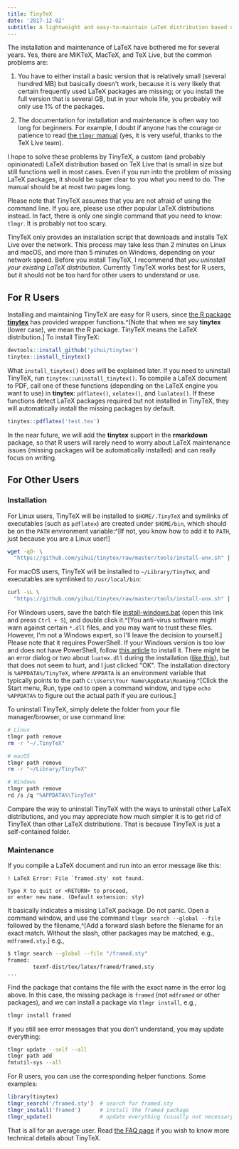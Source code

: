 ```yaml
---
title: TinyTeX
date: '2017-12-02'
subtitle: A lightweight and easy-to-maintain LaTeX distribution based on TeX Live
---
```


The installation and maintenance of LaTeX have bothered me for several years. Yes, there are MiKTeX, MacTeX, and TeX Live, but the common problems are:

1. You have to either install a basic version that is relatively small (several hundred MB) but basically doesn't work, because it is very likely that certain frequently used LaTeX packages are missing; or you install the full version that is several GB, but in your whole life, you probably will only use 1% of the packages.

2. The documentation for installation and maintenance is often way too long for beginners. For example, I doubt if anyone has the courage or patience to read [the `tlmgr` manual](https://www.tug.org/texlive/doc/tlmgr.html) (yes, it is very useful, thanks to the TeX Live team).

I hope to solve these problems by TinyTeX, a custom (and probably opinionated) LaTeX distribution based on TeX Live that is small in size but still functions well in most cases. Even if you run into the problem of missing LaTeX packages, it should be super clear to you what you need to do. The manual should be at most two pages long.

Please note that TinyTeX assumes that you are not afraid of using the command line. If you are, please use other popular LaTeX distributions instead. In fact, there is only one single command that you need to know: `tlmgr`. It is probably not too scary.

TinyTeX only provides an installation script that downloads and installs TeX Live over the network. This process may take less than 2 minutes on Linux and macOS, and more than 5 minutes on Windows, depending on your network speed. Before you install TinyTeX, I recommend that _you uninstall your existing LaTeX distribution_. Currently TinyTeX works best for R users, but it should not be too hard for other users to understand or use.
 
## For R Users

Installing and maintaining TinyTeX are easy for R users, since [the R package **tinytex**](/tinytex/r/) has provided wrapper functions.^[Note that when we say **tinytex** (lower case), we mean the R package. TinyTeX means the LaTeX distribution.] To install TinyTeX:

```r
devtools::install_github('yihui/tinytex')
tinytex::install_tinytex()
```

What `install_tinytex()` does will be explained later. If you need to uninstall TinyTeX, run `tinytex::uninstall_tinytex()`. To compile a LaTeX document to PDF, call one of these functions (depending on the LaTeX engine you want to use) in **tinytex**: `pdflatex()`, `xelatex()`, and `lualatex()`. If these functions detect LaTeX packages required but not installed in TinyTeX, they will automatically install the missing packages by default.

```r
tinytex::pdflatex('test.tex')
```

In the near future, we will add the **tinytex** support in the **rmarkdown** package, so that R users will rarely need to worry about LaTeX maintenance issues (missing packages will be automatically installed) and can really focus on writing.

## For Other Users

### Installation

For Linux users, TinyTeX will be installed to `$HOME/.TinyTeX` and symlinks of executables (such as `pdflatex`) are created under `$HOME/bin`, which should be on the `PATH` environment variable:^[If not, you know how to add it to `PATH`, just because you are a Linux user!]

```sh
wget -qO- \
  "https://github.com/yihui/tinytex/raw/master/tools/install-unx.sh" | sh
```

For macOS users, TinyTeX will be installed to `~/Library/TinyTeX`, and executables are symlinked to `/usr/local/bin`:

```sh
curl -sL \
  "https://github.com/yihui/tinytex/raw/master/tools/install-unx.sh" | sh
```

For Windows users, save the batch file [install-windows.bat](https://github.com/yihui/tinytex/raw/master/tools/install-windows.bat) (open this link and press `Ctrl + S`), and double click it.^[You anti-virus software might warn against certain `*.dll` files, and you may want to trust these files. However, I'm not a Windows expert, so I'll leave the decision to yourself.] Please note that it requires PowerShell. If your Windows version is too low and does not have PowerShell, follow [this article](https://docs.microsoft.com/en-us/powershell/scripting/setup/starting-windows-powershell-on-earlier-versions-of-windows) to install it. There might be an error dialog or two about `luatex.dll` during the installation ([like this](https://db.yihui.name/images/install-tl-win-lua.png)), but that does not seem to hurt, and I just clicked "OK". The installation directory is `%APPDATA%/TinyTeX`, where `APPDATA` is an environment variable that typically points to the path `C:\Users\Your Name\AppData\Roaming`.^[Click the Start menu, Run, type `cmd` to open a command window, and type `echo %APPDATA%` to figure out the actual path if you are curious.]

To uninstall TinyTeX, simply delete the folder from your file manager/browser, or use command line:

```sh
# Linux
tlmgr path remove
rm -r "~/.TinyTeX"

# macOS
tlmgr path remove
rm -r "~/Library/TinyTeX"

# Windows
tlmgr path remove
rd /s /q "%APPDATA%\TinyTeX"
```

Compare the way to uninstall TinyTeX with the ways to uninstall other LaTeX distributions, and you may appreciate how much simpler it is to get rid of TinyTeX than other LaTeX distributions. That is because TinyTeX is just a self-contained folder.

### Maintenance

If you compile a LaTeX document and run into an error message like this:

```
! LaTeX Error: File `framed.sty' not found.

Type X to quit or <RETURN> to proceed,
or enter new name. (Default extension: sty)
```

It basically indicates a missing LaTeX package. Do not panic. Open a command window, and use the command `tlmgr search --global --file` followed by the filename,^[Add a forward slash before the filename for an exact match. Without the slash, other packages may be matched, e.g., `mdframed.sty`.] e.g.,

```sh
$ tlmgr search --global --file "/framed.sty"
framed:
        texmf-dist/tex/latex/framed/framed.sty
...
```

Find the package that contains the file with the exact name in the error log above. In this case, the missing package is `framed` (not `mdframed` or other packages), and we can install a package via `tlmgr install`, e.g.,

```sh
tlmgr install framed
```

If you still see error messages that you don't understand, you may update everything:

```sh
tlmgr update --self --all
tlmgr path add
fmtutil-sys --all
```

For R users, you can use the corresponding helper functions. Some examples:

```r
library(tinytex)
tlmgr_search('/framed.sty')  # search for framed.sty
tlmgr_install('framed')      # install the framed package
tlmgr_update()               # update everything (usually not necessary)
```

That is all for an average user. Read [the FAQ page](/tinytex/faq/) if you wish to know more technical details about TinyTeX.
